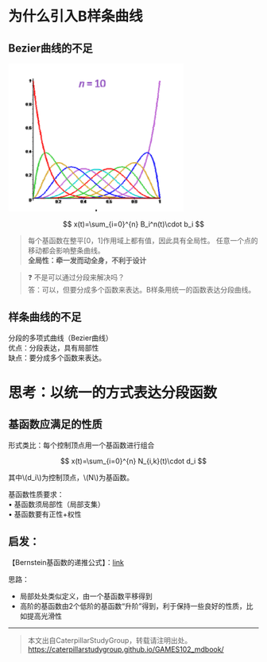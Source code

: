 # 为什么引入B样条曲线

## Bezier曲线的不足   

![](../assets/曲线1.png)   

$$
x(t)=\sum_{i=0}^{n} B_i^n(t)\cdot b_i
$$

> 每个基函数在整平[0，1]作用域上都有值，因此具有全局性。
任意一个点的移动都会影响整条曲线。    
> **全局性：牵一发而动全身，不利于设计**  

> &#x2753; 不是可以通过分段来解决吗？   
答：可以，但要分成多个函数来表达。B样条用统一的函数表达分段曲线。


## 样条曲线的不足  

分段的多项式曲线（Bezier曲线）  
优点：分段表达，具有局部性   
缺点：要分成多个函数来表达。

# 思考：以统一的方式表达分段函数  

## 基函数应满足的性质

形式类比：每个控制顶点用一个基函数进行组合   

$$
x(t)=\sum_{i=0}^{n} N_{i,k}(t)\cdot d_i
$$

其中\\(d_i\\)为控制顶点，\\(N\\)为基函数。  

基函数性质要求：  
• 基函数须局部性（局部支集）  
• 基函数要有正性+权性   

## 启发： 

【Bernstein基函数的递推公式】：[link](../BezierCurve/Property.md)  

思路：   
- 局部处处类似定义，由一个基函数平移得到    
- 高阶的基函数由2个低阶的基函数“升阶”得到，利于保持一些良好的性质，比如提高光滑性   

---  

> 本文出自CaterpillarStudyGroup，转载请注明出处。
https://caterpillarstudygroup.github.io/GAMES102_mdbook/



